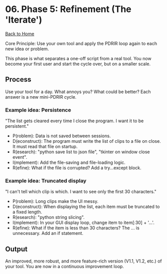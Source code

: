 # 06. Phase 5: Refinement (The 'Iterate')

[Back to Home](../index.md)

Core Principle: Use your own tool and apply the PDRIR loop again to each new idea or problem.

This phase is what separates a one-off script from a real tool. You now become your first user and start the cycle over, but on a smaller scale.

## Process

Use your tool for a day. What annoys you? What could be better? Each answer is a new mini-PDRIR cycle.

### Example idea: Persistence

"The list gets cleared every time I close the program. I want it to be persistent."

- P(roblem): Data is not saved between sessions.
- D(econstruct): The program must write the list of clips to a file on close. It must read that file on startup.
- R(esearch): "python save list to json file", "tkinter on window close event".
- I(mplement): Add the file-saving and file-loading logic.
- R(efine): What if the file is corrupted? Add a try...except block.

### Example idea: Truncated display

"I can't tell which clip is which. I want to see only the first 30 characters."

- P(roblem): Long clips make the UI messy.
- D(econstruct): When displaying the list, each item must be truncated to a fixed length.
- R(esearch): "python string slicing".
- I(mplement): In your GUI display loop, change item to item[:30] + '...'.
- R(efine): What if the item is less than 30 characters? The ... is unnecessary. Add an if statement.

## Output

An improved, more robust, and more feature-rich version (V1.1, V1.2, etc.) of your tool. You are now in a continuous improvement loop.

